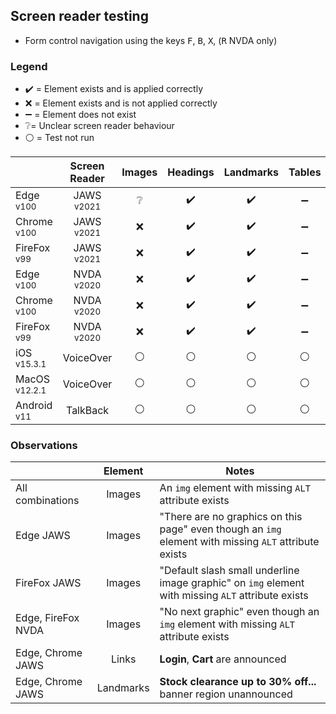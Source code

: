 ## Screen reader testing
- Form control navigation using the keys <kbd>F</kbd>, <kbd>B</kbd>, <kbd>X</kbd>, (<kbd>R</kbd> NVDA only)

### Legend
- :heavy_check_mark: = Element exists and is applied correctly
- :x: = Element exists and is not applied correctly
- :heavy_minus_sign: = Element does not exist
- :grey_question:= Unclear screen reader behaviour
- :white_circle: = Test not run

|   |Screen Reader   | Images | Headings  |Landmarks   |Tables   | Lists |Links |Form Controls |
|---|:-:|:-:|:-:|:-:|:-:|:-:|:-:|:-:|
| Edge <sup>v100</sup> 		| JAWS <sup>v2021</sup> 	| :grey_question:  | :heavy_check_mark:  | :heavy_check_mark:  | :heavy_minus_sign:  | :heavy_check_mark:   | :heavy_check_mark:  | :white_circle:  |
| Chrome <sup>v100</sup> 	| JAWS <sup>v2021</sup>  	| :x:  | :heavy_check_mark:  | :heavy_check_mark:  | :heavy_minus_sign:  | :heavy_check_mark:  | :heavy_check_mark: | :white_circle:  |
| FireFox <sup>v99</sup> 	| JAWS <sup>v2021</sup>   	| :x: | :heavy_check_mark:  | :heavy_check_mark:  | :heavy_minus_sign:  | :heavy_check_mark:   | :heavy_check_mark:  | :white_circle:  |
| Edge <sup>v100</sup> 		| NVDA <sup>v2020</sup> 	| :x:  | :heavy_check_mark:  | :heavy_check_mark:  | :heavy_minus_sign:  | :heavy_check_mark:  | :heavy_check_mark: | :white_circle:  |
| Chrome <sup>v100</sup> 	| NVDA <sup>v2020</sup>  	| :x:  | :heavy_check_mark:  | :heavy_check_mark: | :heavy_minus_sign:  | :heavy_check_mark:  | :heavy_check_mark:  | :white_circle:  |
| FireFox <sup>v99</sup> 	| NVDA <sup>v2020</sup>   	| :x:  | :heavy_check_mark:  | :heavy_check_mark: | :heavy_minus_sign:   | :heavy_check_mark:  | :heavy_check_mark:  |:white_circle:  |
| iOS <sup>v15.3.1</sup> 	| VoiceOver 				| :white_circle:  | :white_circle:  | :white_circle:  | :white_circle:  | :white_circle: | :white_circle:  | :white_circle:   |
| MacOS <sup>v12.2.1</sup> 	| VoiceOver  				|:white_circle:  | :white_circle:   | :white_circle:   | :white_circle: | :white_circle:   | :white_circle:   | :white_circle:  |
| Android <sup>v11</sup> 	| TalkBack 					| :white_circle:  | :white_circle:  | :white_circle: | :white_circle:  | :white_circle:  |:white_circle:  | :white_circle:  |

### Observations
|  | Element  | Notes |
|---|:-:|---|
| All combinations | Images  | An `img` element with missing `ALT` attribute exists  |
| Edge JAWS | Images  | "There are no graphics on this page" even though an `img` element with missing `ALT` attribute exists  |
| FireFox JAWS | Images  | "Default slash small underline image graphic" on `img` element with missing `ALT` attribute exists  |
| Edge, FireFox NVDA | Images  | "No next graphic" even though an `img` element with missing `ALT` attribute exists  |
| Edge, Chrome JAWS | Links  | **Login**, **Cart** are announced  |
| Edge, Chrome JAWS | Landmarks  | **Stock clearance up to 30% off...** banner region unannounced  |
